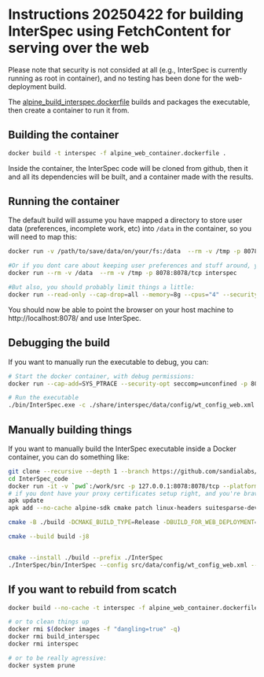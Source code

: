 # Instructions 20250422 for building InterSpec using FetchContent for serving over the web
Please note that security is not consided at all (e.g., InterSpec is currently running as root in container), and no testing has been done for the web-deployment build.

The [alpine_build_interspec.dockerfile](alpine_build_interspec.dockerfile) builds and packages the executable, then create a container to run it from.


## Building the container
```bash
docker build -t interspec -f alpine_web_container.dockerfile .
```
Inside the container, the InterSpec code will be cloned from github, then it and all its dependencies will be built, and a container made with the results.

## Running the container
The default build will assume you have mapped a directory to store user data (preferences, incomplete work, etc)
into `/data` in the container, so you will need to map this:
```bash
docker run -v /path/to/save/data/on/your/fs:/data  --rm -v /tmp -p 8078:8078/tcp interspec

#Or if you dont care about keeping user preferences and stuff around, you can just just map /data to a temp ephemeral dir
docker run --rm -v /data  --rm -v /tmp -p 8078:8078/tcp interspec

#But also, you should probably limit things a little:
docker run --read-only --cap-drop=all --memory=8g --cpus="4" --security-opt=no-new-privileges --rm -v /data  --rm -v /tmp -p 8078:8078/tcp interspec
```

You should now be able to point the browser on your host machine to http://localhost:8078/ and use InterSpec.


## Debugging the build
If you want to manually run the executable to debug, you can:
```bash
# Start the docker container, with debug permissions:
docker run --cap-add=SYS_PTRACE --security-opt seccomp=unconfined -p 8080:8080 -i -t -v /Users/wcjohns/rad_ana/InterSpec:/interspec interspec bash

# Run the executable
./bin/InterSpec.exe -c ./share/interspec/data/config/wt_config_web.xml --userdatadir=/data --http-port=8078 --http-address=0.0.0.0 --docroot=./share/interspec
```


## Manually building things 
If you want to manually build the InterSpec executable inside a Docker container, you can do something like:
```bash
git clone --recursive --depth 1 --branch https://github.com/sandialabs/InterSpec.git master ./InterSpec_code
cd InterSpec_code
docker run -it -v `pwd`:/work/src -p 127.0.0.1:8078:8078/tcp --platform linux/arm64 alpine:latest sh
# if you dont have your proxy certificates setup right, and you're brave, you may need to add '--no-check-certificate' to the next couple lines.
apk update
apk add --no-cache alpine-sdk cmake patch linux-headers suitesparse-dev patch curl uglify-js uglifycss git

cmake -B ./build -DCMAKE_BUILD_TYPE=Release -DBUILD_FOR_WEB_DEPLOYMENT=ON -DUSE_REL_ACT_TOOL=ON -DBUILD_AS_LOCAL_SERVER=OFF -DInterSpec_FETCH_DEPENDENCIES=ON -DBoost_INCLUDE_DIR=./build/_deps/boost-src/libs -DUSE_SEARCH_MODE_3D_CHART=ON -DUSE_QR_CODES=ON -DUSE_DETECTION_LIMIT_TOOL=ON -DUSE_BATCH_TOOLS=OFF -DCMAKE_EXE_LINKER_FLAGS="-static -static-libgcc -static-libstdc++" -DCMAKE_FIND_LIBRARY_SUFFIXES=".a" ./src/

cmake --build build -j8


cmake --install ./build --prefix ./InterSpec
./InterSpec/bin/InterSpec --config src/data/config/wt_config_web.xml --http-address 0.0.0.0 --http-port 8078 --docroot InterSpec/share/interspec/ --userdatadir /tmp
```

## If you want to rebuild from scatch
```bash
docker build --no-cache -t interspec -f alpine_web_container.dockerfile .

# or to clean things up
docker rmi $(docker images -f "dangling=true" -q)
docker rmi build_interspec
docker rmi interspec

# or to be really agressive:
docker system prune
```